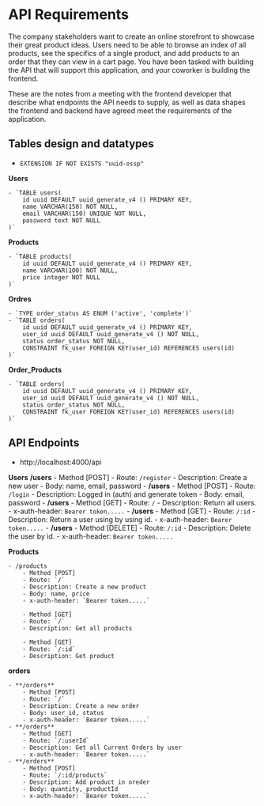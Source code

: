 # API Requirements 
The company stakeholders want to create an online storefront to showcase their great product ideas. Users need to be able to browse an index of all products, see the specifics of a single product, and add products to an order that they can view in a cart page. You have been tasked with building the API that will support this application, and your coworker is building the frontend.

These are the notes from a meeting with the frontend developer that describe what endpoints the API needs to supply, as well as data shapes the frontend and backend have agreed meet the requirements of the application. 

## Tables design and datatypes

- `EXTENSION IF NOT EXISTS "uuid-ossp"`

**Users**

    - `TABLE users(
        id uuid DEFAULT uuid_generate_v4 () PRIMARY KEY,
        name VARCHAR(150) NOT NULL,
        email VARCHAR(150) UNIQUE NOT NULL,
        password text NOT NULL
    )`

**Products**

    - `TABLE products(
        id uuid DEFAULT uuid_generate_v4 () PRIMARY KEY,
        name VARCHAR(100) NOT NULL,
        price integer NOT NULL
    )`

**Ordres**

    - `TYPE order_status AS ENUM ('active', 'complete')`
    - `TABLE orders(
        id uuid DEFAULT uuid_generate_v4 () PRIMARY KEY,
        user_id uuid DEFAULT uuid_generate_v4 () NOT NULL,
        status order_status NOT NULL,
        CONSTRAINT fk_user FOREIGN KEY(user_id) REFERENCES users(id)
    )`

**Order_Products**

    - `TABLE orders(
        id uuid DEFAULT uuid_generate_v4 () PRIMARY KEY,
        user_id uuid DEFAULT uuid_generate_v4 () NOT NULL,
        status order_status NOT NULL,
        CONSTRAINT fk_user FOREIGN KEY(user_id) REFERENCES users(id)
    )`

## API Endpoints
- http://localhost:4000/api

**Users**
    **/users**
        - Method [POST]
        - Route: `/register`
        - Description: Create a new user
        - Body: name, email, password
    - **/users**
        - Method [POST]
        - Route: `/login`
        - Description: Logged in (auth) and generate token
        - Body: email, password
    - **/users**
        - Method [GET]
        - Route: `/`
        - Description: Return all users.
        - x-auth-header: `Bearer token.....`
    - **/users**
        - Method [GET]
        - Route: `/:id`
        - Description: Return a user using by using id.
        - x-auth-header: `Bearer token.....`
     - **/users**
        - Method [DELETE]
        - Route: `/:id`
        - Description: Delete the user by id.
        - x-auth-header: `Bearer token.....`

**Products**

    - /products
        - Method [POST]
        - Route: `/`
        - Description: Create a new product
        - Body: name, price
        - x-auth-header: `Bearer token.....`
    
        - Method [GET]
        - Route: `/`
        - Description: Get all products
    
        - Method [GET]
        - Route: `/:id`
        - Description: Get product

**orders**

    - **/orders**
        - Method [POST]
        - Route: `/`
        - Description: Create a new order
        - Body: user_id, status
        - x-auth-header: `Bearer token.....`
    - **/orders**
        - Method [GET]
        - Route: `/:userId`
        - Description: Get all Current Orders by user
        - x-auth-header: `Bearer token.....`
    - **/orders**
        - Method [POST]
        - Route: `/:id/products`
        - Description: Add product in oreder
        - Body: quantity, productId
        - x-auth-header: `Bearer token.....`